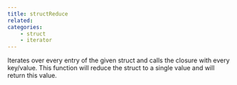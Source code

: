 ```yaml
---
title: structReduce
related:
categories:
    - struct
    - iterator
---
```


Iterates over every entry of the given struct and calls the closure with every key/value. 
		This function will reduce the struct to a single value and will return this value.